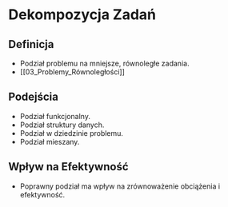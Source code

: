 # Dekompozycja Zadań

## Definicja
- Podział problemu na mniejsze, równoległe zadania.
- [[03_Problemy_Równoległości]]

## Podejścia
- Podział funkcjonalny.
- Podział struktury danych.
- Podział w dziedzinie problemu.
- Podział mieszany.

## Wpływ na Efektywność
- Poprawny podział ma wpływ na zrównoważenie obciążenia i efektywność.
